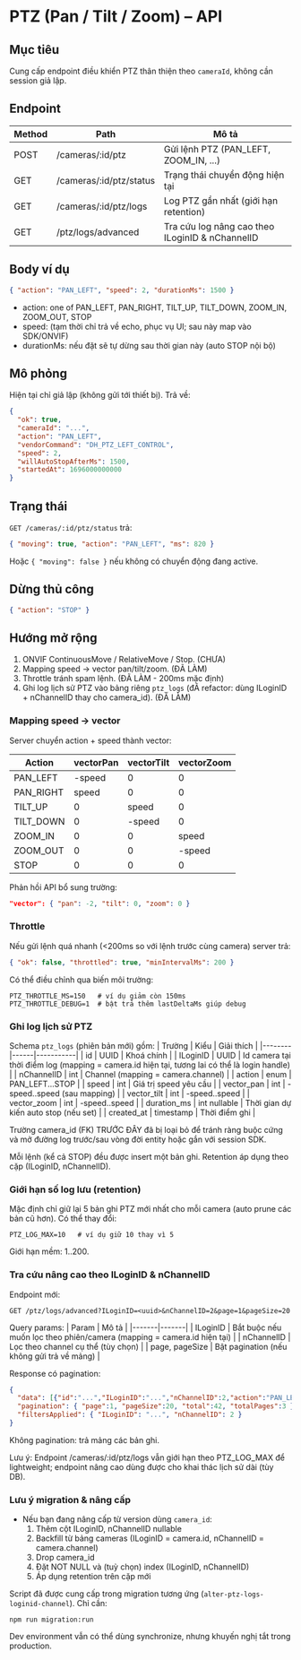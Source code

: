 # PTZ (Pan / Tilt / Zoom) – API

## Mục tiêu
Cung cấp endpoint điều khiển PTZ thân thiện theo `cameraId`, không cần session giả lập.

## Endpoint
| Method | Path | Mô tả |
|--------|------|------|
| POST | /cameras/:id/ptz | Gửi lệnh PTZ (PAN_LEFT, ZOOM_IN, ...) |
| GET | /cameras/:id/ptz/status | Trạng thái chuyển động hiện tại |
| GET | /cameras/:id/ptz/logs | Log PTZ gần nhất (giới hạn retention) |
| GET | /ptz/logs/advanced | Tra cứu log nâng cao theo ILoginID & nChannelID |

## Body ví dụ
```json
{ "action": "PAN_LEFT", "speed": 2, "durationMs": 1500 }
```

- action: one of PAN_LEFT, PAN_RIGHT, TILT_UP, TILT_DOWN, ZOOM_IN, ZOOM_OUT, STOP
- speed: (tạm thời chỉ trả về echo, phục vụ UI; sau này map vào SDK/ONVIF)
- durationMs: nếu đặt sẽ tự dừng sau thời gian này (auto STOP nội bộ)

## Mô phỏng
Hiện tại chỉ giả lập (không gửi tới thiết bị). Trả về:
```json
{
  "ok": true,
  "cameraId": "...",
  "action": "PAN_LEFT",
  "vendorCommand": "DH_PTZ_LEFT_CONTROL",
  "speed": 2,
  "willAutoStopAfterMs": 1500,
  "startedAt": 1696000000000
}
```

## Trạng thái
`GET /cameras/:id/ptz/status` trả:
```json
{ "moving": true, "action": "PAN_LEFT", "ms": 820 }
```
Hoặc `{ "moving": false }` nếu không có chuyển động đang active.

## Dừng thủ công
```json
{ "action": "STOP" }
```

## Hướng mở rộng
1. ONVIF ContinuousMove / RelativeMove / Stop. (CHƯA)
2. Mapping speed → vector pan/tilt/zoom. (ĐÃ LÀM)
3. Throttle tránh spam lệnh. (ĐÃ LÀM - 200ms mặc định)
4. Ghi log lịch sử PTZ vào bảng riêng `ptz_logs` (đÃ refactor: dùng ILoginID + nChannelID thay cho camera_id). (ĐÃ LÀM)

### Mapping speed → vector
Server chuyển action + speed thành vector:

| Action | vectorPan | vectorTilt | vectorZoom |
|--------|-----------|-----------|------------|
| PAN_LEFT  | -speed | 0 | 0 |
| PAN_RIGHT | speed  | 0 | 0 |
| TILT_UP   | 0 | speed | 0 |
| TILT_DOWN | 0 | -speed | 0 |
| ZOOM_IN   | 0 | 0 | speed |
| ZOOM_OUT  | 0 | 0 | -speed |
| STOP      | 0 | 0 | 0 |

Phản hồi API bổ sung trường:
```json
"vector": { "pan": -2, "tilt": 0, "zoom": 0 }
```

### Throttle
Nếu gửi lệnh quá nhanh (<200ms so với lệnh trước cùng camera) server trả:
```json
{ "ok": false, "throttled": true, "minIntervalMs": 200 }
```
Có thể điều chỉnh qua biến môi trường:
```
PTZ_THROTTLE_MS=150   # ví dụ giảm còn 150ms
PTZ_THROTTLE_DEBUG=1  # bật trả thêm lastDeltaMs giúp debug
```

### Ghi log lịch sử PTZ
Schema `ptz_logs` (phiên bản mới) gồm:
| Trường | Kiểu | Giải thích |
|--------|------|-----------|
| id | UUID | Khoá chính |
| ILoginID | UUID | Id camera tại thời điểm log (mapping = camera.id hiện tại, tương lai có thể là login handle) |
| nChannelID | int | Channel (mapping = camera.channel) |
| action | enum | PAN_LEFT...STOP |
| speed | int | Giá trị speed yêu cầu |
| vector_pan | int | -speed..speed (sau mapping) |
| vector_tilt | int | -speed..speed |
| vector_zoom | int | -speed..speed |
| duration_ms | int nullable | Thời gian dự kiến auto stop (nếu set) |
| created_at | timestamp | Thời điểm ghi |

Trường camera_id (FK) TRƯỚC ĐÂY đã bị loại bỏ để tránh ràng buộc cứng và mở đường log trước/sau vòng đời entity hoặc gắn với session SDK.

Mỗi lệnh (kể cả STOP) đều được insert một bản ghi. Retention áp dụng theo cặp (ILoginID, nChannelID).

### Giới hạn số log lưu (retention)
Mặc định chỉ giữ lại 5 bản ghi PTZ mới nhất cho mỗi camera (auto prune các bản cũ hơn).
Có thể thay đổi:
```
PTZ_LOG_MAX=10   # ví dụ giữ 10 thay vì 5
```
Giới hạn mềm: 1..200.

### Tra cứu nâng cao theo ILoginID & nChannelID
Endpoint mới:
```
GET /ptz/logs/advanced?ILoginID=<uuid>&nChannelID=2&page=1&pageSize=20
```
Query params:
| Param | Mô tả |
|-------|-------|
| ILoginID | Bắt buộc nếu muốn lọc theo phiên/camera (mapping = camera.id hiện tại) |
| nChannelID | Lọc theo channel cụ thể (tùy chọn) |
| page, pageSize | Bật pagination (nếu không gửi trả về mảng) |

Response có pagination:
```json
{
  "data": [{"id":"...","ILoginID":"...","nChannelID":2,"action":"PAN_LEFT","speed":2,"createdAt":"..."}],
  "pagination": { "page":1, "pageSize":20, "total":42, "totalPages":3 },
  "filtersApplied": { "ILoginID": "...", "nChannelID": 2 }
}
```
Không pagination: trả mảng các bản ghi.

Lưu ý: Endpoint /cameras/:id/ptz/logs vẫn giới hạn theo PTZ_LOG_MAX để lightweight; endpoint nâng cao dùng được cho khai thác lịch sử dài (tùy DB).

### Lưu ý migration & nâng cấp
- Nếu bạn đang nâng cấp từ version dùng `camera_id`:
  1. Thêm cột ILoginID, nChannelID nullable
  2. Backfill từ bảng cameras (ILoginID = camera.id, nChannelID = camera.channel)
  3. Drop camera_id
  4. Đặt NOT NULL và (tuỳ chọn) index (ILoginID, nChannelID)
  5. Áp dụng retention trên cặp mới

Script đã được cung cấp trong migration tương ứng (`alter-ptz-logs-loginid-channel`). Chỉ cần:
```
npm run migration:run
```
Dev environment vẫn có thể dùng synchronize, nhưng khuyến nghị tắt trong production.
